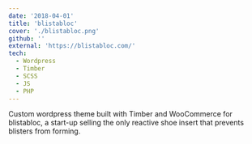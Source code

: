 ```yaml
---
date: '2018-04-01'
title: 'blistabloc'
cover: './blistabloc.png'
github: ''
external: 'https://blistabloc.com/'
tech:
  - Wordpress
  - Timber
  - SCSS
  - JS
  - PHP
---
```


Custom wordpress theme built with Timber and WooCommerce for blistabloc, a start-up selling the only reactive shoe insert that prevents blisters from forming.
